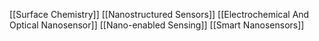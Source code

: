 [[Surface Chemistry]]
[[Nanostructured Sensors]]
[[Electrochemical And Optical Nanosensor]]
[[Nano-enabled Sensing]]
[[Smart Nanosensors]]
